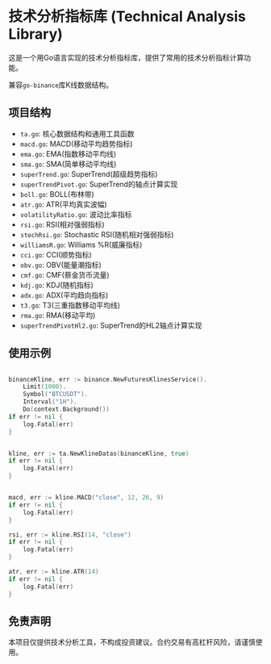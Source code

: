 # 技术分析指标库 (Technical Analysis Library)

这是一个用Go语言实现的技术分析指标库，提供了常用的技术分析指标计算功能。

兼容`go-binance`库K线数据结构。

## 项目结构

- `ta.go`: 核心数据结构和通用工具函数
- `macd.go`: MACD(移动平均趋势指标)
- `ema.go`: EMA(指数移动平均线)
- `sma.go`: SMA(简单移动平均线)
- `superTrend.go`: SuperTrend(超级趋势指标)
- `superTrendPivot.go`: SuperTrend的轴点计算实现
- `boll.go`: BOLL(布林带)
- `atr.go`: ATR(平均真实波幅)
- `volatilityRatio.go`: 波动比率指标
- `rsi.go`: RSI(相对强弱指标)
- `stochRsi.go`: Stochastic RSI(随机相对强弱指标)
- `williamsR.go`: Williams %R(威廉指标)
- `cci.go`: CCI(顺势指标)
- `obv.go`: OBV(能量潮指标)
- `cmf.go`: CMF(蔡金货币流量)
- `kdj.go`: KDJ(随机指标)
- `adx.go`: ADX(平均趋向指标)
- `t3.go`: T3(三重指数移动平均线)
- `rma.go`: RMA(移动平均)
- `superTrendPivotHl2.go`: SuperTrend的HL2轴点计算实现

## 使用示例

```go

binanceKline, err := binance.NewFuturesKlinesService().  
    Limit(1000).
    Symbol("BTCUSDT").
    Interval("1H").
    Do(context.Background())
if err != nil {
    log.Fatal(err)
}


kline, err := ta.NewKlineDatas(binanceKline, true)
if err != nil {
    log.Fatal(err)
}


macd, err := kline.MACD("close", 12, 26, 9)
if err != nil {
    log.Fatal(err)
}

rsi, err := kline.RSI(14, "close")
if err != nil {
    log.Fatal(err)
}

atr, err := kline.ATR(14)
if err != nil {
    log.Fatal(err)
}
```

## 免责声明

本项目仅提供技术分析工具，不构成投资建议。合约交易有高杠杆风险，请谨慎使用。